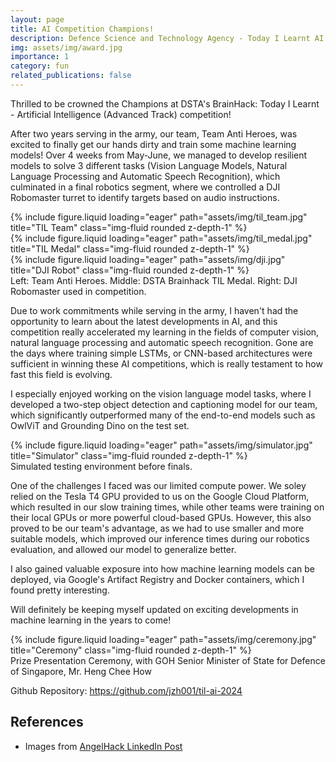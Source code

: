 ```yaml
---
layout: page
title: AI Competition Champions!
description: Defence Science and Technology Agency - Today I Learnt AI Competition, Advanced Category Champions
img: assets/img/award.jpg
importance: 1
category: fun
related_publications: false
---
```


Thrilled to be crowned the Champions at DSTA's BrainHack: Today I Learnt - Artificial Intelligence (Advanced Track) competition! 

After two years serving in the army, our team, Team Anti Heroes, was excited to finally get our hands dirty and train some machine learning models! Over 4 weeks from May-June, we managed to develop resilient models to solve 3 different tasks (Vision Language Models, Natural Language Processing and Automatic Speech Recognition), which culminated in a final robotics segment, where we controlled a DJI Robomaster turret to identify targets based on audio instructions. 


<div class="row">
    <div class="col-sm mt-3 mt-md-0">
        {% include figure.liquid loading="eager" path="assets/img/til_team.jpg" title="TIL Team" class="img-fluid rounded z-depth-1" %}
    </div>
    <div class="col-sm mt-3 mt-md-0">
        {% include figure.liquid loading="eager" path="assets/img/til_medal.jpg" title="TIL Medal" class="img-fluid rounded z-depth-1" %}
    </div>
    <div class="col-sm mt-3 mt-md-0">
        {% include figure.liquid loading="eager" path="assets/img/dji.jpg" title="DJI Robot" class="img-fluid rounded z-depth-1" %}
    </div>
</div>
<div class="caption">
    Left: Team Anti Heroes. Middle: DSTA Brainhack TIL Medal. Right: DJI Robomaster used in competition.
</div>

Due to work commitments while serving in the army, I haven't had the opportunity to learn about the latest developments in AI, and this competition really accelerated my learning in the fields of computer vision, natural language processing and automatic speech recognition. Gone are the days where training simple LSTMs, or CNN-based architectures were sufficient in winning these AI competitions, which is really testament to how fast this field is evolving.

I especially enjoyed working on the vision language model tasks, where I developed a two-step object detection and captioning model for our team, which significantly outperformed many of the end-to-end models such as OwlViT and Grounding Dino on the test set.

<div class="col-sm mt-3 mt-md-0">
        {% include figure.liquid loading="eager" path="assets/img/simulator.jpg" title="Simulator" class="img-fluid rounded z-depth-1" %}
</div>
<div class="caption">
    Simulated testing environment before finals.
</div>

One of the challenges I faced was our limited compute power. We soley relied on the Tesla T4 GPU provided to us on the Google Cloud Platform, which resulted in our slow training times, while other teams were training on their local GPUs or more powerful cloud-based GPUs. However, this also proved to be our team's advantage, as we had to use smaller and more suitable models, which improved our inference times during our robotics evaluation, and allowed our model to generalize better.

I also gained valuable exposure into how machine learning models can be deployed, via Google's Artifact Registry and Docker containers, which I found pretty interesting.

Will definitely be keeping myself updated on exciting developments in machine learning in the years to come!

<div class="col-sm mt-3 mt-md-0">
        {% include figure.liquid loading="eager" path="assets/img/ceremony.jpg" title="Ceremony" class="img-fluid rounded z-depth-1" %}
</div>
<div class="caption">
    Prize Presentation Ceremony, with GOH Senior Minister of State for Defence of Singapore, Mr. Heng Chee How
</div>

Github Repository: <a href="https://github.com/jzh001/til-ai-2024">https://github.com/jzh001/til-ai-2024</a>

## References
- Images from <a href="https://www.linkedin.com/posts/angelhack_ai-brainhack2024-activity-7211322385407311873-p34h?utm_source=share&utm_medium=member_desktop">AngelHack LinkedIn Post</a>
